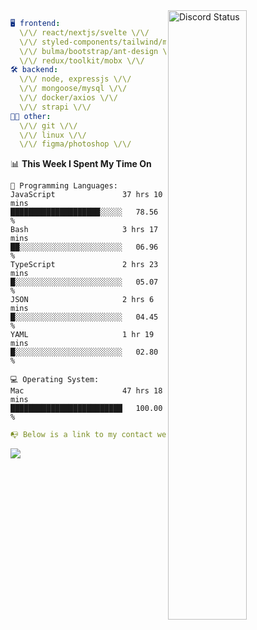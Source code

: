 
<a href="https://discord.com/users/279302975371870218" target="_blank">
    <img width="50%" align="right" alt="Discord Status" src="https://lanyard.cnrad.dev/api/279302975371870218?bg=161B22&borderRadius=5px%205px%200%200&hideTimestamp=true&idleMessage=Just%20chillin%27%20at%20the%20moment&animated=true">
</a>

```yaml
🖥️ frontend: 
  \/\/ react/nextjs/svelte \/\/
  \/\/ styled-components/tailwind/mui/
  \/\/ bulma/bootstrap/ant-design \/\/
  \/\/ redux/toolkit/mobx \/\/
🛠 backend: 
  \/\/ node, expressjs \/\/
  \/\/ mongoose/mysql \/\/
  \/\/ docker/axios \/\/
  \/\/ strapi \/\/
👨‍💻 other: 
  \/\/ git \/\/ 
  \/\/ linux \/\/
  \/\/ figma/photoshop \/\/
```
<!--START_SECTION:waka-->
📊 **This Week I Spent My Time On** 

```text
💬 Programming Languages: 
JavaScript               37 hrs 10 mins      ████████████████████░░░░░   78.56 % 
Bash                     3 hrs 17 mins       ██░░░░░░░░░░░░░░░░░░░░░░░   06.96 % 
TypeScript               2 hrs 23 mins       █░░░░░░░░░░░░░░░░░░░░░░░░   05.07 % 
JSON                     2 hrs 6 mins        █░░░░░░░░░░░░░░░░░░░░░░░░   04.45 % 
YAML                     1 hr 19 mins        █░░░░░░░░░░░░░░░░░░░░░░░░   02.80 % 

💻 Operating System: 
Mac                      47 hrs 18 mins      █████████████████████████   100.00 % 
```


<!--END_SECTION:waka-->
```yaml
📭 Below is a link to my contact website 
```
<a href="https://mxns.xyz" target="_black"> <img src="https://img.shields.io/badge/website-161B22?style=for-the-badge&logo=About.me&logoColor=white"></img> <a/>
